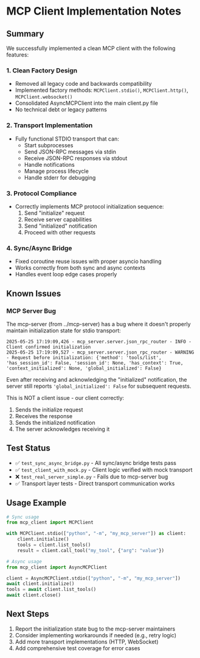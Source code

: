 # MCP Client Implementation Notes

## Summary

We successfully implemented a clean MCP client with the following features:

### 1. Clean Factory Design
- Removed all legacy code and backwards compatibility
- Implemented factory methods: `MCPClient.stdio()`, `MCPClient.http()`, `MCPClient.websocket()`
- Consolidated AsyncMCPClient into the main client.py file
- No technical debt or legacy patterns

### 2. Transport Implementation
- Fully functional STDIO transport that can:
  - Start subprocesses
  - Send JSON-RPC messages via stdin
  - Receive JSON-RPC responses via stdout
  - Handle notifications
  - Manage process lifecycle
  - Handle stderr for debugging

### 3. Protocol Compliance
- Correctly implements MCP protocol initialization sequence:
  1. Send "initialize" request
  2. Receive server capabilities
  3. Send "initialized" notification
  4. Proceed with other requests

### 4. Sync/Async Bridge
- Fixed coroutine reuse issues with proper asyncio handling
- Works correctly from both sync and async contexts
- Handles event loop edge cases properly

## Known Issues

### MCP Server Bug
The mcp-server (from ../mcp-server) has a bug where it doesn't properly maintain initialization state for stdio transport:

```
2025-05-25 17:19:09,426 - mcp_server.server.json_rpc_router - INFO - Client confirmed initialization
2025-05-25 17:19:09,527 - mcp_server.server.json_rpc_router - WARNING - Request before initialization: {'method': 'tools/list', 'has_session_id': False, 'session_id': None, 'has_context': True, 'context_initialized': None, 'global_initialized': False}
```

Even after receiving and acknowledging the "initialized" notification, the server still reports `'global_initialized': False` for subsequent requests.

This is NOT a client issue - our client correctly:
1. Sends the initialize request
2. Receives the response
3. Sends the initialized notification
4. The server acknowledges receiving it

## Test Status

- ✅ `test_sync_async_bridge.py` - All sync/async bridge tests pass
- ✅ `test_client_with_mock.py` - Client logic verified with mock transport
- ❌ `test_real_server_simple.py` - Fails due to mcp-server bug
- ✅ Transport layer tests - Direct transport communication works

## Usage Example

```python
# Sync usage
from mcp_client import MCPClient

with MCPClient.stdio(["python", "-m", "my_mcp_server"]) as client:
    client.initialize()
    tools = client.list_tools()
    result = client.call_tool("my_tool", {"arg": "value"})

# Async usage
from mcp_client import AsyncMCPClient

client = AsyncMCPClient.stdio(["python", "-m", "my_mcp_server"])
await client.initialize()
tools = await client.list_tools()
await client.close()
```

## Next Steps

1. Report the initialization state bug to the mcp-server maintainers
2. Consider implementing workarounds if needed (e.g., retry logic)
3. Add more transport implementations (HTTP, WebSocket)
4. Add comprehensive test coverage for error cases